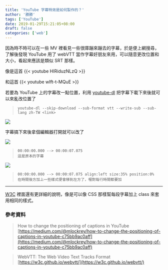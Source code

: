 ```yaml
---
title: 'YouTube 字幕特效是如何製作的？'
author: '勝勝'
tags: ['YouTube'] 
date: 2019-01-29T15:21:05+08:00
draft: false
categories: ['web']
---
```


因為時不時可以在一些 MV 裡看見一些很庫蹦來蹦去的字幕，於是便上網搜尋，了解後發現 YouTube 用了 webVTT 當作字幕好朋友來用，可以隨意更改位置和大小，看起來應該是類似 SRT 那樣。
<!--more-->
像是這首
{{< youtube HIRiduzNLzQ >}} 

和這首
{{< youtube wIft-t-MQuE >}} 

若要為 YouTube 上的字幕改一點位置，利用 [youtube-dl](https://github.com/rg3/youtube-dl) 把字幕下載下來後就可以來亂改位置了

> ```
> youtube-dl --skip-download --sub-format vtt --write-sub --sub-lang zh-TW <link>
> ```

![](https://i.imgur.com/lALbVtT.png)

字幕搞下來後拿個編輯器打開就可以改了

![](https://i.imgur.com/h0llxmF.png)

> ```
> 00:00:00.000 --> 00:00:07.075
> 這是原本的字幕
> ```

![](https://i.imgur.com/3FmQLy7.png)

> ```
> 00:00:00.000 --> 00:00:07.075 align:left size:35% position:0%
> 在時間後方加上一些樣式便會移到左方了，喔對每行時間都要加
> ```

* * *

[W3C](https://w3c.github.io/webvtt) 裡面還有更詳細的說明，像是可以像 CSS 那樣幫每段字幕加上 class 來套用相同的樣式。

### 參考資料

> How to change the positioning of captions in YouTube [https://medium.com/@mlockrey/how-to-change-the-positioning-of-captions-in-youtube-c75bb9ac0aff](https://medium.com/@mlockrey/how-to-change-the-positioning-of-captions-in-youtube-c75bb9ac0aff)

> WebVTT: The Web Video Text Tracks Format [https://w3c.github.io/webvtt/](https://w3c.github.io/webvtt/)